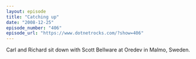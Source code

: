 ```yaml
---
layout: episode
title: "Catching up"
date: "2008-12-25"
episode_number: "406"
episode_url: "https://www.dotnetrocks.com/?show=406"
---
```


Carl and Richard sit down with Scott Bellware at Oredev in Malmo, Sweden.
